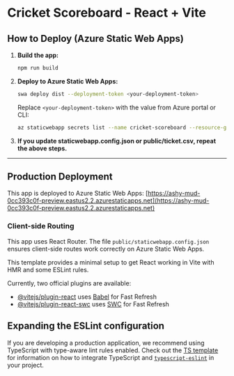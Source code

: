 # Cricket Scoreboard - React + Vite

## How to Deploy (Azure Static Web Apps)

1. **Build the app:**
   ```sh
   npm run build
   ```
2. **Deploy to Azure Static Web Apps:**
   ```sh
   swa deploy dist --deployment-token <your-deployment-token>
   ```
   Replace `<your-deployment-token>` with the value from Azure portal or CLI:
   ```sh
   az staticwebapp secrets list --name cricket-scoreboard --resource-group rg-ms-enterprise-qc-02
   ```

3. **If you update staticwebapp.config.json or public/ticket.csv, repeat the above steps.**

---

## Production Deployment

This app is deployed to Azure Static Web Apps:
[https://ashy-mud-0cc393c0f-preview.eastus2.2.azurestaticapps.net](https://ashy-mud-0cc393c0f-preview.eastus2.2.azurestaticapps.net)

### Client-side Routing

This app uses React Router. The file `public/staticwebapp.config.json` ensures client-side routes work correctly on Azure Static Web Apps.

This template provides a minimal setup to get React working in Vite with HMR and some ESLint rules.

Currently, two official plugins are available:

- [@vitejs/plugin-react](https://github.com/vitejs/vite-plugin-react/blob/main/packages/plugin-react) uses [Babel](https://babeljs.io/) for Fast Refresh
- [@vitejs/plugin-react-swc](https://github.com/vitejs/vite-plugin-react/blob/main/packages/plugin-react-swc) uses [SWC](https://swc.rs/) for Fast Refresh

## Expanding the ESLint configuration

If you are developing a production application, we recommend using TypeScript with type-aware lint rules enabled. Check out the [TS template](https://github.com/vitejs/vite/tree/main/packages/create-vite/template-react-ts) for information on how to integrate TypeScript and [`typescript-eslint`](https://typescript-eslint.io) in your project.
